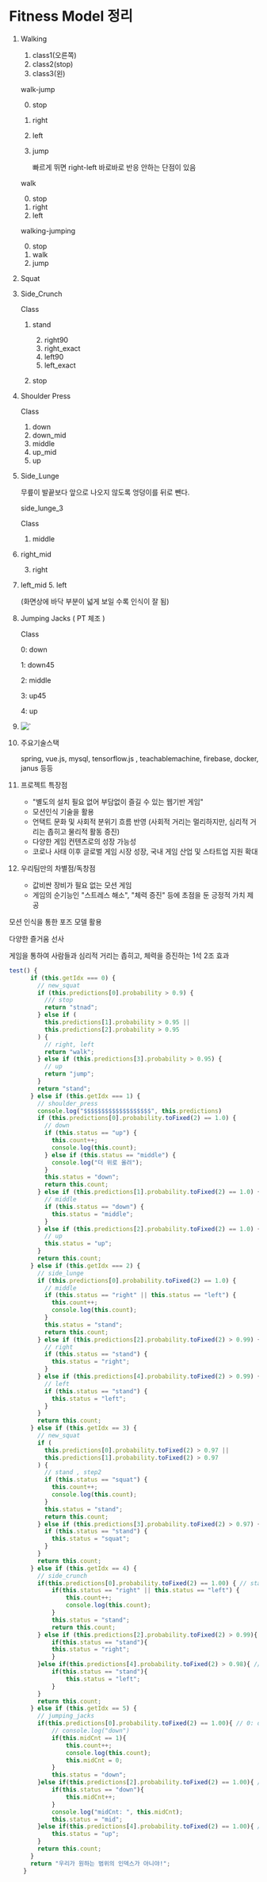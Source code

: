 # Fitness Model 정리

1. Walking

   1. class1(오른쪽) 
   2. class2(stop) 
   3. class3(왼)

   

   walk-jump

   0. stop

   1. right

   2. left

   3. jump

      빠르게 뛰면 right-left 바로바로 반응 안하는 단점이 있음

   walk

   0. stop
   1. right
   2. left

   walking-jumping

   0. stop
   1. walk
   2. jump

   

2. Squat

   

3. Side_Crunch

   Class

   1. stand
   
    	2. right90
    	3. right_exact
    	4. left90
    	5. left_exact
   
 	6. stop



4. Shoulder Press

   Class

   1. down
   2. down_mid
   3. middle
   4. up_mid
   5. up

   

5. Side_Lunge

   무릎이 발끝보다 앞으로 나오지 않도록 엉덩이를 뒤로 뺀다.

   

   side_lunge_3

   Class

   1. middle
   
2. right_mid
   
   3. right
   
4. left_mid
   5. left 

   (화면상에 바닥 부분이 넓게 보일 수록 인식이 잘 됨)

   

6. Jumping Jacks ( PT 체조 )

   Class

   0: down

   1: down45
   
   2: middle
   
   3: up45
   
   4: up
   
9. ![`](C:\Users\multicampus\AppData\Roaming\Typora\typora-user-images\image-20200604151846603.png)

 





1. 주요기술스택

   spring, vue.js, mysql, tensorflow.js , teachablemachine,  firebase, docker, janus 등등

2. 프로젝트 특장점

   - "별도의 설치 필요 없어 부담없이 즐길 수 있는 웹기반 게임"
   - 모션인식 기술을 활용
   - 언택트 문화 및 사회적 분위기 흐름 반영
     (사회적 거리는 멀리하지만, 심리적 거리는 좁히고 물리적 활동 증진)
   - 다양한 게임 컨텐츠로의 성장 가능성
   - 코로나 사태 이후 글로벌 게임 시장 성장, 국내 게임 산업 및 스타트업 지원 확대

3. 우리팀만의 차별점/독창점

   - 값비싼 장비가 필요 없는 모션 게임
   - 게임의 순기능인 "스트레스 해소", "체력 증진" 등에 초점을 둔 긍정적 가치 제공



모션 인식을 통한 포즈 모델 활용

다양한 즐거움 선사

게임을 통하여 사람들과 심리적 거리는 좁히고, 체력을 증진하는 1석 2조 효과





```javascript
test() {
      if (this.getIdx === 0) {
        // new_squat
        if (this.predictions[0].probability > 0.9) {
          /// stop
          return "stnad";
        } else if (
          this.predictions[1].probability > 0.95 ||
          this.predictions[2].probability > 0.95
        ) {
          // right, left
          return "walk";
        } else if (this.predictions[3].probability > 0.95) {
          // up
          return "jump";
        }
        return "stand";
      } else if (this.getIdx === 1) {
        // shoulder_press
        console.log("$$$$$$$$$$$$$$$$$$$", this.predictions)
        if (this.predictions[0].probability.toFixed(2) == 1.0) {
          // down
          if (this.status == "up") {
            this.count++;
            console.log(this.count);
          } else if (this.status == "middle") {
            console.log("더 위로 올려");
          }
          this.status = "down";
          return this.count;
        } else if (this.predictions[1].probability.toFixed(2) == 1.0) {
          // middle
          if (this.status == "down") {
            this.status = "middle";
          }
        } else if (this.predictions[2].probability.toFixed(2) == 1.0) {
          // up
          this.status = "up";
        }
        return this.count;
      } else if (this.getIdx === 2) {
        // side_lunge
        if (this.predictions[0].probability.toFixed(2) == 1.0) {
          // middle
          if (this.status == "right" || this.status == "left") {
            this.count++;
            console.log(this.count);
          }
          this.status = "stand";
          return this.count;
        } else if (this.predictions[2].probability.toFixed(2) > 0.99) {
          // right
          if (this.status == "stand") {
            this.status = "right";
          }
        } else if (this.predictions[4].probability.toFixed(2) > 0.99) {
          // left
          if (this.status == "stand") {
            this.status = "left";
          }
        }
        return this.count;
      } else if (this.getIdx == 3) {
        // new_squat
        if (
          this.predictions[0].probability.toFixed(2) > 0.97 ||
          this.predictions[1].probability.toFixed(2) > 0.97
        ) {
          // stand , step2
          if (this.status == "squat") {
            this.count++;
            console.log(this.count);
          }
          this.status = "stand";
          return this.count;
        } else if (this.predictions[3].probability.toFixed(2) > 0.97) {
          if (this.status == "stand") {
            this.status = "squat";
          }
        }
        return this.count;
      } else if (this.getIdx == 4) {
        // side_crunch
        if(this.predictions[0].probability.toFixed(2) == 1.00) { // stand
            if(this.status == "right" || this.status == "left") {
                this.count++;
                console.log(this.count);
            }
            this.status = "stand";
            return this.count;
        } else if (this.predictions[2].probability.toFixed(2) > 0.99){ // right_exact
            if(this.status == "stand"){
            this.status = "right";
            }
        }else if(this.predictions[4].probability.toFixed(2) > 0.98){ // left_exact
            if(this.status == "stand"){
                this.status = "left";
            }
        }
        return this.count;
      } else if (this.getIdx == 5) {
        // jumping_jacks
        if(this.predictions[0].probability.toFixed(2) == 1.00){ // 0: down
            // console.log("down")
            if(this.midCnt == 1){
                this.count++;
                console.log(this.count);
                this.midCnt = 0;
            }
            this.status = "down";
        }else if(this.predictions[2].probability.toFixed(2) == 1.00){ // 2: middle
            if(this.status == "down"){
                this.midCnt++;
            }
            console.log("midCnt: ", this.midCnt);
            this.status = "mid";
        }else if(this.predictions[4].probability.toFixed(2) == 1.00){ // 4: up
            this.status = "up";
        }
        return this.count;
      }
      return "우리가 원하는 범위의 인덱스가 아니야!";
    }
```


